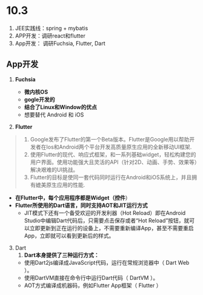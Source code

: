 # 10.3

1. JEE实践线：spring + mybatis
2. APP开发：调研react和flutter
3. App开发： 调研Fuchsia, Flutter, Dart

## App开发

1. **Fuchsia**
   * **微内核OS**
   * **gogle开发的**
   * **结合了Linux和Window的优点**
   * 想要替代 Android 和 iOS

2. **Flutter**
> 1. Google发布了Flutter的第一个Beta版本。Flutter是Google用以帮助开发者在Ios和Android两个平台开发高质量原生应用的全新移动UI框架.
> 2. 使用Flutter的现代、响应式框架，和一系列基础widget，轻松构建您的用户界面。使用功能强大且灵活的API（针对2D、动画、手势、效果等）解决艰难的UI挑战。
> 3. Flutter的目标是使同一套代码同时运行在Android和iOS系统上，并且拥有媲美原生应用的性能.

   * **在Flutter中，每个应用程序都是Widget（控件**）
   *  **Flutter所使用的Dart语言，同时支持AOT和JIT运行方式**
      *  JIT模式下还有一个备受欢迎的开发利器（Hot Reload）即在Android Studio中编辑Dart代码后，只需要点击保存或者“Hot Reload”按钮，就可以立即更新到正在运行的设备上，不需要重新编译App，甚至不需要重启App，立即就可以看到更新后的样式。

3. Dart
    1. **Dart本身提供了三种运行方式：**
    * 使用Dart2js编译成JavaScript代码，运行在常规浏览器中（ Dart Web ）。
    * 使用DartVM直接在命令行中运行Dart代码（ DartVM ）。
    * AOT方式编译成机器码，例如Flutter App框架（ Flutter ）




